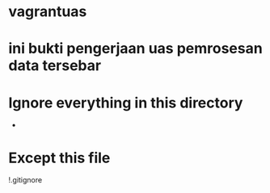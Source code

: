# vagrantuas
# ini bukti pengerjaan uas pemrosesan data tersebar
# Ignore everything in this directory
*
# Except this file
!.gitignore
